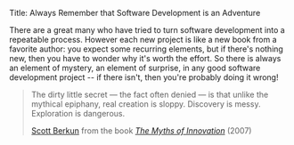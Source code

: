 Title: Always Remember that Software Development is an Adventure

There are a great many who have tried to turn software development into a repeatable process. However each new project is like a new book from a favorite author: you expect some recurring elements, but if there's nothing new, then you have to wonder why it's worth the effort. So there is always an element of mystery, an element of surprise, in any good software development project -- if there isn't, then you're probably doing it wrong!


<blockquote>
<p>
The dirty little secret &#8212; the fact often denied &#8212; is that unlike the mythical epiphany, real creation is sloppy. Discovery is messy. Exploration is dangerous.</p>

<footer>
<a href="http://en.wikipedia.org/wiki/Scott_Berkun">Scott Berkun</a> from the book <cite><a href="bibliography.html#berkun-2007">The Myths of Innovation</a></cite> (2007)
</footer>
</blockquote>

